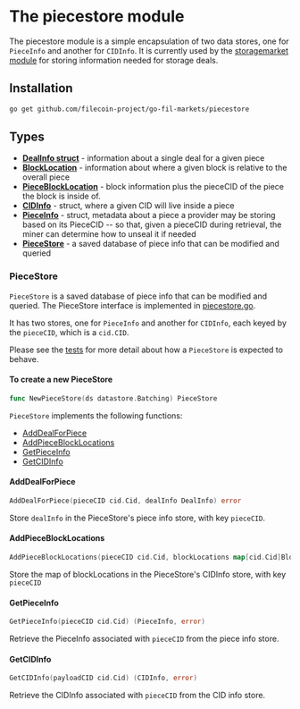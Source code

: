 # The piecestore module

The piecestore module is  a simple encapsulation of two data stores, one for `PieceInfo` and
 another for `CIDInfo`.  It is currently used by the [storagemarket module](../storagemarket) for
  storing information needed for storage deals.

## Installation
```bash
go get github.com/filecoin-project/go-fil-markets/piecestore
```

## Types

* **[DealInfo struct](./types.go)** - information about a single deal for a given piece
* **[BlockLocation](./types.go)** - information about where a given block is relative to the
 overall
 piece
* **[PieceBlockLocation](./types.go)** - block information plus the pieceCID of the piece the
 block is inside of.
* **[CIDInfo](./types.go)** - struct, where a given CID will live inside a piece
* **[PieceInfo](./types.go)** - struct, metadata about a piece a provider may be storing
 based on
 its PieceCID -- so that, given a pieceCID during retrieval, the miner can determine how to unseal it if needed
* **[PieceStore](#PieceStore)** - a saved database of piece info that can be modified and
 queried

### PieceStore
`PieceStore` is a saved database of piece info that can be modified 
and queried.  The PieceStore interface is implemented in [piecestore.go](./piecestore.go).

It has two stores, one for `PieceInfo` and another for `CIDInfo`, each keyed by the `pieceCID`,
 which is a `cid.CID`.

Please see the [tests](./piecestore_test.go) for more detail about how a `PieceStore` is 
expected to behave. 

#### To create a new PieceStore
```go
func NewPieceStore(ds datastore.Batching) PieceStore
```

`PieceStore` implements the following functions:

* [AddDealForPiece](#AddDealForPiece)
* [AddPieceBlockLocations](#AddPieceBlockLocations)
* [GetPieceInfo](#GetPieceInfo)
* [GetCIDInfo](#GetCIDInfo)

#### AddDealForPiece
```go
AddDealForPiece(pieceCID cid.Cid, dealInfo DealInfo) error
```

Store `dealInfo` in the PieceStore's piece info store, with key `pieceCID`.

#### AddPieceBlockLocations
```go
AddPieceBlockLocations(pieceCID cid.Cid, blockLocations map[cid.Cid]BlockLocation) error
```

Store the map of blockLocations in the PieceStore's CIDInfo store, with key `pieceCID`

#### GetPieceInfo
```go
GetPieceInfo(pieceCID cid.Cid) (PieceInfo, error)
```

Retrieve the PieceInfo associated with `pieceCID` from the piece info store.

#### GetCIDInfo
```go
GetCIDInfo(payloadCID cid.Cid) (CIDInfo, error)
```

Retrieve the CIDInfo associated with `pieceCID` from the CID info store.